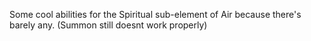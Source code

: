 Some cool abilities for the Spiritual sub-element of Air because there's barely any.
(Summon still doesnt work properly)
